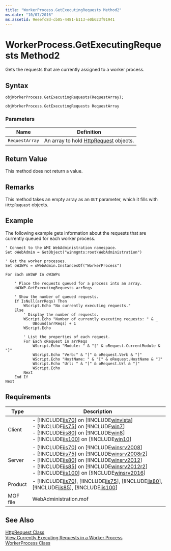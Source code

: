 ```yaml
---
title: "WorkerProcess.GetExecutingRequests Method2"
ms.date: "10/07/2016"
ms.assetid: 9eeefc8d-cb05-4481-b113-e0b623f91941
---
```

# WorkerProcess.GetExecutingRequests Method2
Gets the requests that are currently assigned to a worker process.  
  
## Syntax  
  
```jscript#  
objWorkerProcess.GetExecutingRequests(RequestArray);  
```  
  
```vbs  
objWorkerProcess.GetExecutingRequests RequestArray  
```  
  
### Parameters  
  
|Name|Definition|  
|----------|----------------|  
|`RequestArray`|An array to hold [HttpRequest](../wmi-provider/httprequest-class.md) objects.|  
  
## Return Value  
 This method does not return a value.  
  
## Remarks  
 This method takes an empty array as an `OUT` parameter, which it fills with `HttpRequest` objects.  
  
## Example  
 The following example gets information about the requests that are currently queued for each worker process.  
  
```  
' Connect to the WMI WebAdministration namespace.  
Set oWebAdmin = GetObject("winmgmts:root\WebAdministration")  
  
' Get the worker processes.  
Set oW3WPs = oWebAdmin.InstancesOf("WorkerProcess")  
  
For Each oW3WP In oW3WPs  
  
    ' Place the requests queued for a process into an array.  
    oW3WP.GetExecutingRequests arrReqs  
  
    ' Show the number of queued requests.  
    If IsNull(arrReqs) Then  
        WScript.Echo "No currently executing requests."  
    Else  
        ' Display the number of requests.  
        WScript.Echo "Number of currently executing requests: " & _  
            UBound(arrReqs) + 1  
        WScript.Echo  
  
        ' List the properties of each request.  
        For Each oRequest In arrReqs  
            WScript.Echo "Module: " & "[" & oRequest.CurrentModule & "]"  
            WScript.Echo "Verb:" & "[" & oRequest.Verb & "]"  
            WScript.Echo "HostName: " & "[" & oRequest.HostName & "]"  
            WScript.Echo "Url: " & "[" & oRequest.Url & "]"  
            WScript.Echo  
        Next  
    End If  
Next  
```  
  
## Requirements  
  
|Type|Description|  
|----------|-----------------|  
|Client|-   [!INCLUDE[iis70](../wmi-provider/includes/iis70-md.md)] on [!INCLUDE[winvista](../wmi-provider/includes/winvista-md.md)]<br />-   [!INCLUDE[iis75](../wmi-provider/includes/iis75-md.md)] on [!INCLUDE[win7](../wmi-provider/includes/win7-md.md)]<br />-   [!INCLUDE[iis80](../wmi-provider/includes/iis80-md.md)] on [!INCLUDE[win8](../wmi-provider/includes/win8-md.md)]<br />-   [!INCLUDE[iis100](../wmi-provider/includes/iis100-md.md)] on [!INCLUDE[win10](../wmi-provider/includes/win10-md.md)]|  
|Server|-   [!INCLUDE[iis70](../wmi-provider/includes/iis70-md.md)] on [!INCLUDE[winsrv2008](../wmi-provider/includes/winsrv2008-md.md)]<br />-   [!INCLUDE[iis75](../wmi-provider/includes/iis75-md.md)] on [!INCLUDE[winsrv2008r2](../wmi-provider/includes/winsrv2008r2-md.md)]<br />-   [!INCLUDE[iis80](../wmi-provider/includes/iis80-md.md)] on [!INCLUDE[winsrv2012](../wmi-provider/includes/winsrv2012-md.md)]<br />-   [!INCLUDE[iis85](../wmi-provider/includes/iis85-md.md)] on [!INCLUDE[winsrv2012r2](../wmi-provider/includes/winsrv2012r2-md.md)]<br />-   [!INCLUDE[iis100](../wmi-provider/includes/iis100-md.md)] on [!INCLUDE[winsrv2016](../wmi-provider/includes/winsrv2016-md.md)]|  
|Product|-   [!INCLUDE[iis70](../wmi-provider/includes/iis70-md.md)], [!INCLUDE[iis75](../wmi-provider/includes/iis75-md.md)], [!INCLUDE[iis80](../wmi-provider/includes/iis80-md.md)], [!INCLUDE[iis85](../wmi-provider/includes/iis85-md.md)], [!INCLUDE[iis100](../wmi-provider/includes/iis100-md.md)]|  
|MOF file|WebAdministration.mof|  
  
## See Also  
 [HttpRequest Class](../wmi-provider/httprequest-class.md)   
 [View Currently Executing Requests in a Worker Process](https://go.microsoft.com/fwlink/?LinkId=60429)   
 [WorkerProcess Class](../wmi-provider/workerprocess-class.md)
